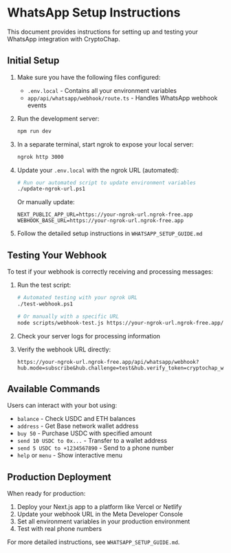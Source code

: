 # WhatsApp Setup Instructions

This document provides instructions for setting up and testing your WhatsApp integration with CryptoChap.

## Initial Setup

1. Make sure you have the following files configured:
   - `.env.local` - Contains all your environment variables
   - `app/api/whatsapp/webhook/route.ts` - Handles WhatsApp webhook events

2. Run the development server:
   ```bash
   npm run dev
   ```

3. In a separate terminal, start ngrok to expose your local server:
   ```bash
   ngrok http 3000
   ```

4. Update your `.env.local` with the ngrok URL (automated):
   ```bash
   # Run our automated script to update environment variables
   ./update-ngrok-url.ps1
   ```
   
   Or manually update:
   ```
   NEXT_PUBLIC_APP_URL=https://your-ngrok-url.ngrok-free.app
   WEBHOOK_BASE_URL=https://your-ngrok-url.ngrok-free.app
   ```

5. Follow the detailed setup instructions in `WHATSAPP_SETUP_GUIDE.md`

## Testing Your Webhook

To test if your webhook is correctly receiving and processing messages:

1. Run the test script:
   ```bash
   # Automated testing with your ngrok URL
   ./test-webhook.ps1
   
   # Or manually with a specific URL
   node scripts/webhook-test.js https://your-ngrok-url.ngrok-free.app/api/whatsapp/webhook
   ```

2. Check your server logs for processing information

3. Verify the webhook URL directly:
   ```
   https://your-ngrok-url.ngrok-free.app/api/whatsapp/webhook?hub.mode=subscribe&hub.challenge=test&hub.verify_token=cryptochap_webhook_verify_123
   ```

## Available Commands

Users can interact with your bot using:

- `balance` - Check USDC and ETH balances
- `address` - Get Base network wallet address
- `buy 50` - Purchase USDC with specified amount
- `send 10 USDC to 0x...` - Transfer to a wallet address
- `send 5 USDC to +1234567890` - Send to a phone number
- `help` or `menu` - Show interactive menu

## Production Deployment

When ready for production:

1. Deploy your Next.js app to a platform like Vercel or Netlify
2. Update your webhook URL in the Meta Developer Console
3. Set all environment variables in your production environment
4. Test with real phone numbers

For more detailed instructions, see `WHATSAPP_SETUP_GUIDE.md`.
